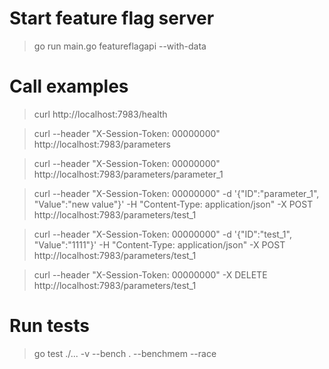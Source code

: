 # Start feature flag server

> go run main.go featureflagapi --with-data


# Call examples

> curl http://localhost:7983/health

> curl --header "X-Session-Token: 00000000" http://localhost:7983/parameters

> curl --header "X-Session-Token: 00000000" http://localhost:7983/parameters/parameter_1

> curl --header "X-Session-Token: 00000000" -d '{"ID":"parameter_1", "Value":"new value"}' -H "Content-Type: application/json" -X POST http://localhost:7983/parameters/test_1

> curl --header "X-Session-Token: 00000000" -d '{"ID":"test_1", "Value":"1111"}' -H "Content-Type: application/json" -X POST http://localhost:7983/parameters/test_1

> curl --header "X-Session-Token: 00000000" -X DELETE http://localhost:7983/parameters/test_1

# Run tests

> go test ./... -v --bench . --benchmem --race